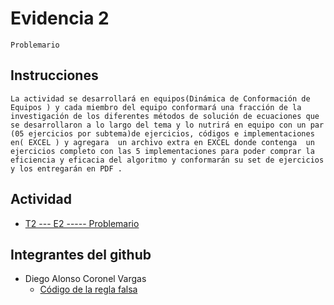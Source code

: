 # Evidencia 2
    Problemario

## Instrucciones
    La actividad se desarrollará en equipos(Dinámica de Conformación de Equipos ) y cada miembro del equipo conformará una fracción de la investigación de los diferentes métodos de solución de ecuaciones que se desarrollaron a lo largo del tema y lo nutrirá en equipo con un par (05 ejercicios por subtema)de ejercicios, códigos e implementaciones en( EXCEL ) y agregara  un archivo extra en EXCEL donde contenga  un ejercicios completo con las 5 implementaciones para poder comprar la eficiencia y eficacia del algoritmo y conformarán su set de ejercicios y los entregarán en PDF .

## Actividad
- [T2 ---  E2   -----  Problemario](/Tema%202/Evidencia%202/T2%20---%20%20E2%20%20%20-----%20%20Problemario.pdf)


## Integrantes del github
- Diego Alonso Coronel Vargas
    - [Código de la regla falsa](/Tema%202/Evidencia%202/Codigo_regla_falsa.py)